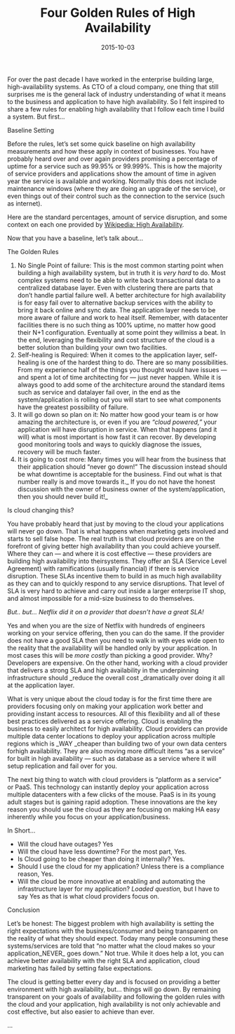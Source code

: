 ﻿---
title: 'Four Golden Rules of High Availability'
tags:
- Cloud Computing
date: 2015-10-03
---

For over the past decade I have worked in the enterprise building large, high-availability systems. As CTO of a cloud company, one thing that still surprises me is the general lack of industry understanding of what it means to the business and application to have high availability. So I felt inspired to share a few rules for enabling high availability that I follow each time I build a system. But first…

Baseline Setting

Before the rules, let’s set some quick baseline on high availability measurements and how these apply in context of businesses. You have probably heard over and over again providers promising a percentage of uptime for a service such as 99.95% or 99.999%. This is how the majority of service providers and applications show the amount of time in agiven year the service is available and working. Normally this does not include maintenance windows (where they are doing an upgrade of the service), or even things out of their control such as the connection to the service (such as internet).

Here are the standard percentages, amount of service disruption, and some context on each one provided by [Wikipedia: High Availability](http://en.wikipedia.org/wiki/High_availability).

Now that you have a baseline, let’s talk about…

The Golden Rules

1. No Single Point of failure: This is the most common starting point when building a high availability system, but in truth it is _very hard_ to do. Most complex systems need to be able to write back transactional data to a centralized database layer. Even with clustering there are parts that don’t handle partial failure well. A better architecture for high availability is for easy fail over to alternative backup services with the ability to bring it back online and sync data. The application layer needs to be more aware of failure and work to heal itself. Remember, with datacenter facilities there is no such thing as 100% uptime, no matter how good their N+1 configuration. Eventually at some point they willmiss a beat. In the end, leveraging the flexibility and cost structure of the cloud is a better solution than building your own two facilities.
2. Self-healing is Required: When it comes to the application layer, self-healing is one of the hardest thing to do. There are so many possibilities. From my experience half of the things you thought would have issues — and spent a lot of time architecting for — just never happen. While it is always good to add some of the architecture around the standard items such as service and datalayer fail over, in the end as the system/application is rolling out you will start to see what components have the greatest possibility of failure.
3. It will go down so plan on it: No matter how good your team is or how amazing the architecture is, or even if you are _“cloud powered,”_ your application will have disruption in service. When that happens (and it will) what is most important is how fast it can recover. By developing good monitoring tools and ways to quickly diagnose the issues, recovery will be much faster.
4. It is going to cost more: Many times you will hear from the business that their application should “never go down!” The discussion instead should be what downtime is acceptable for the business. Find out what is that number really is and move towards it._ If you do not have the honest discussion with the owner of business owner of the system/application, then you should never build it!_

Is cloud changing this?

You have probably heard that just by moving to the cloud your applications will never go down. That is what happens when marketing gets involved and starts to sell false hope. The real truth is that cloud providers are on the forefront of giving better high availability than you could achieve yourself. Where they can — and where it is cost effective — these providers are building high availability into theirsystems. They offer an SLA (Service Level Agreement) with ramifications (usually financial) if there is service disruption. These SLAs incentive them to build in as much high availability as they can and to quickly respond to any service disruptions. That level of SLA is very hard to achieve and carry out inside a larger enterprise IT shop, and almost impossible for a mid-size business to do themselves.

_But.. but… Netflix did it on a provider that doesn’t have a great SLA!_

Yes and when you are the size of Netflix with hundreds of engineers working on your service offering, then you can do the same. If the provider does not have a good SLA then you need to walk in with eyes wide open to the reality that the availability will be handled only by your application. In most cases this will be _more costly_ than picking a good provider. Why? Developers are expensive. On the other hand, working with a cloud provider that delivers a strong SLA and high availability in the underpinning infrastructure should _reduce the overall cost _dramatically over doing it all at the application layer.

What is very unique about the cloud today is for the first time there are providers focusing only on making your application work better and providing instant access to resources. All of this flexibility and all of these best practices delivered as a service offering. Cloud is enabling the business to easily architect for high availability. Cloud providers can provide multiple data center locations to deploy your application across multiple regions which is _WAY _cheaper than building two of your own data centers forhigh availability. They are also moving more difficult items “as a service” for built in high availability — such as database as a service where it will setup replication and fail over for you.

The next big thing to watch with cloud providers is “platform as a service” or PaaS. This technology can instantly deploy your application across multiple datacenters with a few clicks of the mouse. PaaS is in its young adult stages but is gaining rapid adoption. These innovations are the key reason you should use the cloud as they are focusing on making HA easy inherently while you focus on your application/business.

In Short…

- Will the cloud have outages? Yes
- Will the cloud have less downtime? For the most part, Yes.
- Is Cloud going to be cheaper than doing it internally? Yes.
- Should I use the cloud for my application? Unless there is a compliance reason, Yes.
- Will the cloud be more innovative at enabling and automating the infrastructure layer for my application? _Loaded question,_ but I have to say Yes as that is what cloud providers focus on.

Conclusion

Let’s be honest: The biggest problem with high availability is setting the right expectations with the business/consumer and being transparent on the reality of what they should expect. Today many people consuming these systems/services are told that “no matter what the cloud makes so your application_NEVER_ goes down.” Not true. While it does help a lot, you can achieve better availability with the right SLA and application, cloud marketing has failed by setting false expectations.

The cloud is getting better every day and is focused on providing a better environment with high availability, but… things will go down. By remaining transparent on your goals of availability and following the golden rules with the cloud and your application, high availability is not only achievable and cost effective, but also easier to achieve than ever.

...

